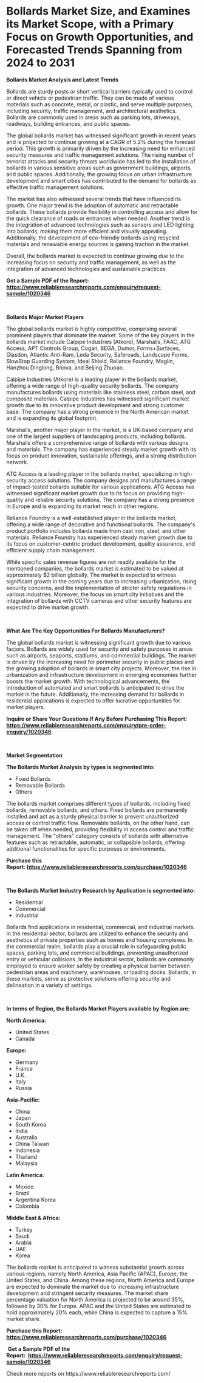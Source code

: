<p><h1>Bollards Market Size, and Examines its Market Scope, with a Primary Focus on Growth Opportunities, and Forecasted Trends Spanning from 2024 to 2031</h1></p><p><strong>Bollards Market Analysis and Latest Trends</strong></p>
<p><p>Bollards are sturdy posts or short vertical barriers typically used to control or direct vehicle or pedestrian traffic. They can be made of various materials such as concrete, metal, or plastic, and serve multiple purposes, including security, traffic management, and architectural aesthetics. Bollards are commonly used in areas such as parking lots, driveways, roadways, building entrances, and public spaces.</p><p>The global bollards market has witnessed significant growth in recent years and is projected to continue growing at a CAGR of 5.2% during the forecast period. This growth is primarily driven by the increasing need for enhanced security measures and traffic management solutions. The rising number of terrorist attacks and security threats worldwide has led to the installation of bollards in various sensitive areas such as government buildings, airports, and public spaces. Additionally, the growing focus on urban infrastructure development and smart cities has contributed to the demand for bollards as effective traffic management solutions.</p><p>The market has also witnessed several trends that have influenced its growth. One major trend is the adoption of automatic and retractable bollards. These bollards provide flexibility in controlling access and allow for the quick clearance of roads or entrances when needed. Another trend is the integration of advanced technologies such as sensors and LED lighting into bollards, making them more efficient and visually appealing. Additionally, the development of eco-friendly bollards using recycled materials and renewable energy sources is gaining traction in the market.</p><p>Overall, the bollards market is expected to continue growing due to the increasing focus on security and traffic management, as well as the integration of advanced technologies and sustainable practices.</p></p>
<p><strong>Get a Sample PDF of the Report:&nbsp; <a href="https://www.reliableresearchreports.com/enquiry/request-sample/1020346">https://www.reliableresearchreports.com/enquiry/request-sample/1020346</a></strong></p>
<p>&nbsp;</p>
<p><strong>Bollards Major Market Players</strong></p>
<p><p>The global bollards market is highly competitive, comprising several prominent players that dominate the market. Some of the key players in the bollards market include Calpipe Industries (Atkore), Marshalls, FAAC, ATG Access, APT Controls Group, Cogan, BEGA, Dumor, Forms+Surfaces, Glasdon, Atlantic Anti-Ram, Leda Security, Saferoads, Landscape Forms, SlowStop Guarding System, Ideal Shield, Reliance Foundry, Maglin, Hanzhou Dinglong, Bnova, and Beijing Zhuoao.</p><p>Calpipe Industries (Atkore) is a leading player in the bollards market, offering a wide range of high-quality security bollards. The company manufactures bollards using materials like stainless steel, carbon steel, and composite materials. Calpipe Industries has witnessed significant market growth due to its innovative product development and strong customer base. The company has a strong presence in the North American market and is expanding its global footprint.</p><p>Marshalls, another major player in the market, is a UK-based company and one of the largest suppliers of landscaping products, including bollards. Marshalls offers a comprehensive range of bollards with various designs and materials. The company has experienced steady market growth with its focus on product innovation, sustainable offerings, and a strong distribution network.</p><p>ATG Access is a leading player in the bollards market, specializing in high-security access solutions. The company designs and manufactures a range of impact-tested bollards suitable for various applications. ATG Access has witnessed significant market growth due to its focus on providing high-quality and reliable security solutions. The company has a strong presence in Europe and is expanding its market reach in other regions.</p><p>Reliance Foundry is a well-established player in the bollards market, offering a wide range of decorative and functional bollards. The company's product portfolio includes bollards made from cast iron, steel, and other materials. Reliance Foundry has experienced steady market growth due to its focus on customer-centric product development, quality assurance, and efficient supply chain management.</p><p>While specific sales revenue figures are not readily available for the mentioned companies, the bollards market is estimated to be valued at approximately $2 billion globally. The market is expected to witness significant growth in the coming years due to increasing urbanization, rising security concerns, and the implementation of stricter safety regulations in various industries. Moreover, the focus on smart city initiatives and the integration of bollards with CCTV cameras and other security features are expected to drive market growth.</p></p>
<p>&nbsp;</p>
<p><strong>What Are The Key Opportunities For Bollards Manufacturers?</strong></p>
<p><p>The global bollards market is witnessing significant growth due to various factors. Bollards are widely used for security and safety purposes in areas such as airports, seaports, stadiums, and commercial buildings. The market is driven by the increasing need for perimeter security in public places and the growing adoption of bollards in smart city projects. Moreover, the rise in urbanization and infrastructure development in emerging economies further boosts the market growth. With technological advancements, the introduction of automated and smart bollards is anticipated to drive the market in the future. Additionally, the increasing demand for bollards in residential applications is expected to offer lucrative opportunities for market players.</p></p>
<p><strong>Inquire or Share Your Questions If Any Before Purchasing This Report: <a href="https://www.reliableresearchreports.com/enquiry/pre-order-enquiry/1020346">https://www.reliableresearchreports.com/enquiry/pre-order-enquiry/1020346</a></strong></p>
<p>&nbsp;</p>
<p><strong>Market Segmentation</strong></p>
<p><strong>The Bollards Market Analysis by types is segmented into:</strong></p>
<p><ul><li>Fixed Bollards</li><li>Removable Bollards</li><li>Others</li></ul></p>
<p><p>The bollards market comprises different types of bollards, including fixed bollards, removable bollards, and others. Fixed bollards are permanently installed and act as a sturdy physical barrier to prevent unauthorized access or control traffic flow. Removable bollards, on the other hand, can be taken off when needed, providing flexibility in access control and traffic management. The "others" category consists of bollards with alternative features such as retractable, automatic, or collapsible bollards, offering additional functionalities for specific purposes or environments.</p></p>
<p><strong>Purchase this Report:&nbsp;<a href="https://www.reliableresearchreports.com/purchase/1020346">https://www.reliableresearchreports.com/purchase/1020346</a></strong></p>
<p>&nbsp;</p>
<p><strong>The Bollards Market Industry Research by Application is segmented into:</strong></p>
<p><ul><li>Residential</li><li>Commercial</li><li>Industrial</li></ul></p>
<p><p>Bollards find applications in residential, commercial, and industrial markets. In the residential sector, bollards are utilized to enhance the security and aesthetics of private properties such as homes and housing complexes. In the commercial realm, bollards play a crucial role in safeguarding public spaces, parking lots, and commercial buildings, preventing unauthorized entry or vehicular collisions. In the industrial sector, bollards are commonly employed to ensure worker safety by creating a physical barrier between pedestrian areas and machinery, warehouses, or loading docks. Bollards, in these markets, serve as protective solutions offering security and delineation in a variety of settings.</p></p>
<p>&nbsp;</p>
<p><strong>In terms of Region, the Bollards Market Players available by Region are:</strong></p>
<p>
    <p> <strong> North America: </strong>
        <ul>
            <li>United States</li>
            <li>Canada</li>
        </ul>
        </p> 
    <p> <strong> Europe: </strong>
        <ul>
            <li>Germany</li>
            <li>France</li>
            <li>U.K.</li>
            <li>Italy</li>
            <li>Russia</li>
        </ul>
        </p> 
    <p> <strong> Asia-Pacific: </strong>
        <ul>
            <li>China</li>
            <li>Japan</li>
            <li>South Korea</li>
            <li>India</li>
            <li>Australia</li>
            <li>China Taiwan</li>
            <li>Indonesia</li>
            <li>Thailand</li>
            <li>Malaysia</li>
        </ul>
        </p> 
    <p> <strong> Latin America: </strong>
        <ul>
            <li>Mexico</li>
            <li>Brazil</li>
            <li>Argentina Korea</li>
            <li>Colombia</li>
        </ul>
        </p> 
    <p> <strong> Middle East & Africa: </strong>
        <ul>
            <li>Turkey</li>
            <li>Saudi</li>
            <li>Arabia</li>
            <li>UAE</li>
            <li>Korea</li>
        </ul>
    </p>
    </p>
<p><p>The bollards market is anticipated to witness substantial growth across various regions, namely North America, Asia Pacific (APAC), Europe, the United States, and China. Among these regions, North America and Europe are expected to dominate the market due to increasing infrastructure development and stringent security measures. The market share percentage valuation for North America is projected to be around 35%, followed by 30% for Europe. APAC and the United States are estimated to hold approximately 20% each, while China is expected to capture a 15% market share.</p></p>
<p><strong>Purchase this Report: <a href="https://www.reliableresearchreports.com/purchase/1020346">https://www.reliableresearchreports.com/purchase/1020346</a></strong></p>
<p>&nbsp;<strong>Get a Sample PDF of the Report:&nbsp;&nbsp;<a href="https://www.reliableresearchreports.com/enquiry/request-sample/1020346">https://www.reliableresearchreports.com/enquiry/request-sample/1020346</a></strong></p>
<p><strong></strong></p>
<p>Check more reports on https://www.reliableresearchreports.com/</p>